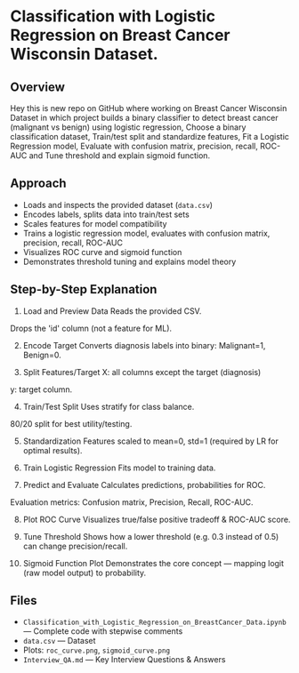 # Classification with Logistic Regression on Breast Cancer Wisconsin Dataset.

## Overview

Hey this is new repo on GitHub where working on Breast Cancer Wisconsin Dataset in which project builds a binary classifier to detect breast cancer (malignant vs benign) using logistic regression, Choose a binary classification dataset, Train/test split and standardize features, Fit a Logistic Regression model, Evaluate with confusion matrix, precision, recall, ROC-AUC and Tune threshold and explain sigmoid function.

## Approach

- Loads and inspects the provided dataset (`data.csv`)
- Encodes labels, splits data into train/test sets
- Scales features for model compatibility
- Trains a logistic regression model, evaluates with confusion matrix, precision, recall, ROC-AUC
- Visualizes ROC curve and sigmoid function
- Demonstrates threshold tuning and explains model theory

## Step-by-Step Explanation
1. Load and Preview Data
Reads the provided CSV.

Drops the 'id' column (not a feature for ML).

2. Encode Target
Converts diagnosis labels into binary: Malignant=1, Benign=0.

3. Split Features/Target
X: all columns except the target (diagnosis)

y: target column.

4. Train/Test Split
Uses stratify for class balance.

80/20 split for best utility/testing.

5. Standardization
Features scaled to mean=0, std=1 (required by LR for optimal results).

6. Train Logistic Regression
Fits model to training data.

7. Predict and Evaluate
Calculates predictions, probabilities for ROC.

Evaluation metrics: Confusion matrix, Precision, Recall, ROC-AUC.

8. Plot ROC Curve
Visualizes true/false positive tradeoff & ROC-AUC score.

9. Tune Threshold
Shows how a lower threshold (e.g. 0.3 instead of 0.5) can change precision/recall.

10. Sigmoid Function Plot
Demonstrates the core concept — mapping logit (raw model output) to probability.

## Files

- `Classification_with_Logistic_Regression_on_BreastCancer_Data.ipynb` — Complete code with stepwise comments
- `data.csv` — Dataset
- Plots: `roc_curve.png`, `sigmoid_curve.png`
- `Interview_QA.md` — Key Interview Questions & Answers

